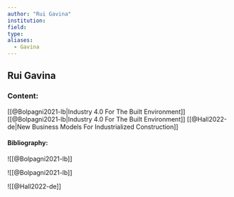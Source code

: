 ```yaml
---
author: "Rui Gavina"
institution:
field:
type:
aliases:
  - Gavina
---
```


## Rui Gavina

### Content:
[[@Bolpagni2021-lb|Industry 4.0 For The Built Environment]]
[[@Bolpagni2021-lb|Industry 4.0 For The Built Environment]]
[[@Hall2022-de|New Business Models For Industrialized Construction]]

#### Bibliography:

![[@Bolpagni2021-lb]]

![[@Bolpagni2021-lb]]

![[@Hall2022-de]]
